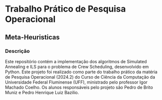 # Trabalho Prático de Pesquisa Operacional
## Meta-Heuristicas
### Descrição

Este repositório contém a implementação dos algoritmos de Simulated Annealing e ILS para o problema de Crew Scheduling, desenvolvido em Python. Este projeto foi realizado como parte do trabalho prático da matéria de Pesquisa Operacional (2024.2) do Curso de Ciência da Computação da Universidade Federal Fluminense (UFF), ministrado pelo professor Igor Machado Coelho. Os alunos responsáveis pelo projeto são Pedro de Brito Muniz e Pedro Henrique Luiz Bazilio.
